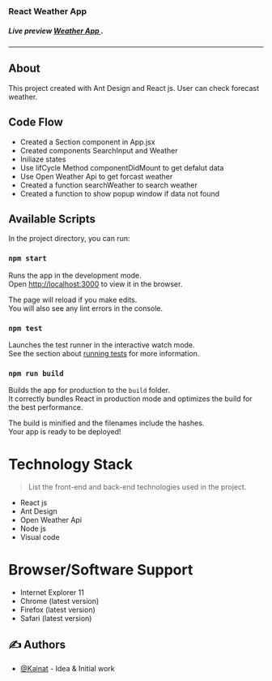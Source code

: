 ### React Weather App
##### Live preview  [Weather App ](https://my-app.kk2111436.now.sh).
 
 ---
  ## About
  
This project created with Ant Design and React js. User can check forecast weather.

##  Code Flow

* Created a Section component in App.jsx
* Created components  SearchInput and Weather 
* Iniliaze states  
* Use lifCycle Method componentDidMount to  get  defalut data
* Use Open Weather Api to get  forcast weather
* Created  a function searchWeather to search weather 
* Created  a function to show popup window if data not found

 
## Available Scripts

In the project directory, you can run:

### `npm start`

Runs the app in the development mode.<br />
Open [http://localhost:3000](http://localhost:3000) to view it in the browser.

The page will reload if you make edits.<br />
You will also see any lint errors in the console.

### `npm test`

Launches the test runner in the interactive watch mode.<br />
See the section about [running tests](https://facebook.github.io/create-react-app/docs/running-tests) for more information.

### `npm run build`

Builds the app for production to the `build` folder.<br />
It correctly bundles React in production mode and optimizes the build for the best performance.

The build is minified and the filenames include the hashes.<br />
Your app is ready to be deployed!

Technology Stack
=================
> List the front-end and back-end technologies used in the project.
* React js
* Ant Design
* Open Weather Api
* Node js
* Visual code

Browser/Software Support
=================
* Internet Explorer 11
* Chrome (latest version)
* Firefox (latest version)
* Safari (latest version)

## ✍️ Authors <a name = "authors"></a>
- [@Kainat](https://github.com/kainatn) - Idea & Initial work
